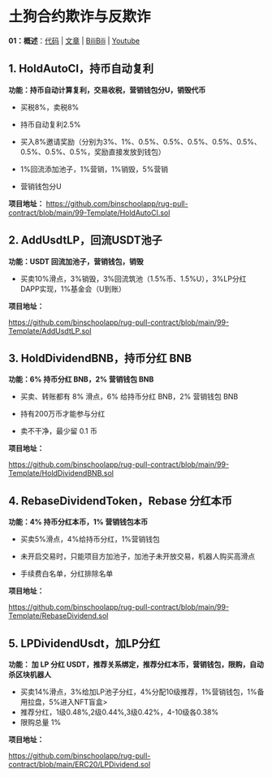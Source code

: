 # 土狗合约欺诈与反欺诈

**01：概述**：[代码](https://github.com/binschoolapp/rug-pull-contract/tree/main/01-Index) | [文章](https://binschool.app/security-rugpull/) | [BiliBili](https://www.bilibili.com/video/BV1c14y1R7L3) | [Youtube](https://youtu.be/WwU_05Wl1bo) 


## 1. HoldAutoCI，持币自动复利

**功能：持币自动计算复利，交易收税，营销钱包分U，销毁代币**

- 买税8%，卖税8%

- 持币自动复利2.5%

- 买入8%邀请奖励（分别为3%、1%、0.5%、0.5%、0.5%、0.5%、0.5%、0.5%、0.5%、0.5%，奖励直接发放到钱包）

- 1%回流添加池子，1%营销，1%销毁，5%营销

- 营销钱包分U

**项目地址：**
https://github.com/binschoolapp/rug-pull-contract/blob/main/99-Template/HoldAutoCI.sol

## 2. AddUsdtLP，回流USDT池子

**功能：USDT 回流加池子，营销钱包，销毁**

- 买卖10%滑点，3%销毁，3%回流筑池（1.5%币、1.5%U），3%LP分红 DAPP实现，1%基金会（U到账）

**项目地址：**

https://github.com/binschoolapp/rug-pull-contract/blob/main/99-Template/AddUsdtLP.sol

## 3. HoldDividendBNB，持币分红 BNB

**功能：6% 持币分红 BNB，2% 营销钱包 BNB**

- 买卖、转账都有 8% 滑点，6% 给持币分红 BNB，2% 营销钱包 BNB

- 持有200万币才能参与分红

- 卖不干净，最少留 0.1 币

**项目地址：**

https://github.com/binschoolapp/rug-pull-contract/blob/main/99-Template/HoldDividendBNB.sol

## 4. RebaseDividendToken，Rebase 分红本币

**功能：4% 持币分红本币，1% 营销钱包本币**

- 买卖5%滑点，4%给持币分红，1%营销钱包

- 未开启交易时，只能项目方加池子，加池子未开放交易，机器人购买高滑点

- 手续费白名单，分红排除名单

**项目地址：**

https://github.com/binschoolapp/rug-pull-contract/blob/main/99-Template/RebaseDividend.sol

## 5. LPDividendUsdt，加LP分红

**功能： 加 LP 分红 USDT，推荐关系绑定，推荐分红本币，营销钱包，限购，自动杀区块机器人**

- 买卖14%滑点，3%给加LP池子分红，4%分配10级推荐，1%营销钱包，1%备用拉盘，5%进入NFT盲盒>
- 推荐分红，1级0.48%,2级0.44%,3级0.42%，4-10级各0.38%
- 限购总量 1%<br>

**项目地址：**

https://github.com/binschoolapp/rug-pull-contract/blob/main/ERC20/LPDividend.sol

